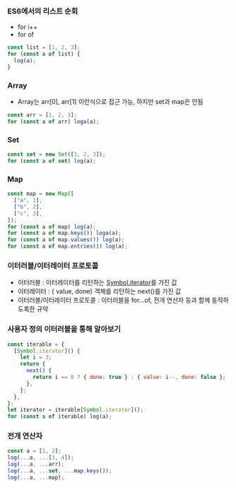 ### ES6에서의 리스트 순회

- for i++
- for of

```javascript
const list = [1, 2, 3];
for (const a of list) {
  log(a);
}
```

### Array

- Array는 arr[0], arr[1] 이런식으로 접근 가능, 하지만 set과 map은 안됨

```javascript
const arr = [1, 2, 3];
for (const a of arr) loga(a);
```

### Set

```javascript
const set = new Set([1, 2, 3]);
for (const a of set) log(a);
```

### Map

```javascript
const map = new Map([
  ["a", 1],
  ["b", 2],
  ["c", 3],
]);
for (const a of map) log(a);
for (const a of map.keys()) loga(a);
for (const a of map.values()) log(a);
for (const a of map.entries()) log(a);
```

### 이터러블/이터레이터 프로토콜

- 이터러블 : 이터레이터를 리턴하는 [Symbol.iterator]()를 가진 값
- 이터레이터 : { value, done} 객체를 리턴하는 next()를 가진 값
- 이터러블/이터레이터 프로토콜 : 이터러블을 for...of, 전개 연산자 등과 함께 동작하도록한 규약

### 사용자 정의 이터러블을 통해 알아보기

```javascript
const iterable = {
  [Symbol.iterator]() {
    let i = 3;
    return {
      next() {
        return i == 0 ? { done: true } : { value: i--, done: false };
      },
    };
  },
};
let iterator = iterable[Symbol.iterator]();
for (const a of iterable) log(a);
```

### 전개 연산자

```javascript
const a = [1, 2];
log(...a, ...[3, 4]);
log(...a, ...arr);
log(...a, ...set, ...map.keys());
log(...a, ...map);
```
